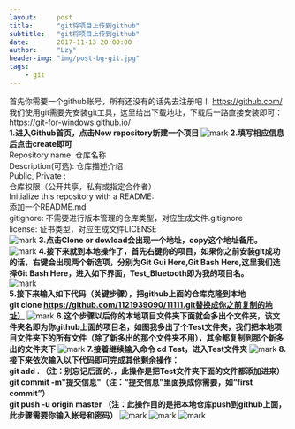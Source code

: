 ```yaml
---
layout:     post
title:      "git将项目上传到github"
subtitle:   "git将项目上传到github"
date:       2017-11-13 20:00:00
author:     "Lzy"
header-img: "img/post-bg-git.jpg"
tags:
    - git
---
```

首先你需要一个github账号，所有还没有的话先去注册吧！
https://github.com/  
我们使用git需要先安装git工具，这里给出下载地址，下载后一路直接安装即可：  
https://git-for-windows.github.io/   
**1.进入Github首页，点击New repository新建一个项目** ![mark](http://oyy6ppgxt.bkt.clouddn.com/blog/171113/I33j5kcB0A.png?imageslim)
**2.填写相应信息后点击create即可**  
Repository name: 仓库名称  
Description(可选): 仓库描述介绍  
Public, Private :  
仓库权限（公开共享，私有或指定合作者）  
Initialize this repository with a README:  
添加一个README.md  
gitignore: 不需要进行版本管理的仓库类型，对应生成文件.gitignore  
license: 证书类型，对应生成文件LICENSE  
![mark](http://oyy6ppgxt.bkt.clouddn.com/blog/171113/CJ861LlbIm.png?imageslim)
**3.点击Clone or dowload会出现一个地址，copy这个地址备用。**
![mark](http://oyy6ppgxt.bkt.clouddn.com/blog/171113/6Fh29d5lG7.png?imageslim)
**4.接下来就到本地操作了，首先右键你的项目，如果你之前安装git成功的话，右键会出现两个新选项，分别为Git Gui Here,Git Bash Here,这里我们选择Git Bash Here，进入如下界面，Test_Bluetooth即为我的项目名。**  
![mark](http://oyy6ppgxt.bkt.clouddn.com/blog/171113/3dGi7LFjbc.png?imageslim)  
**5.接下来输入如下代码（关键步骤），把github上面的仓库克隆到本地**  
**git clone https://github.com/1121939090/11111.git替换成你之前复制的地址）**
![mark](http://oyy6ppgxt.bkt.clouddn.com/blog/171113/Jgfbkj9Cje.png?imageslim)
**6.这个步骤以后你的本地项目文件夹下面就会多出个文件夹，该文件夹名即为你github上面的项目名，如图我多出了个Test文件夹，我们把本地项目文件夹下的所有文件（除了新多出的那个文件夹不用），其余都复制到那个新多出的文件夹下**
![mark](http://oyy6ppgxt.bkt.clouddn.com/blog/171113/H4HDckDB0K.png?imageslim)
**7.接着继续输入命令 cd Test，进入Test文件夹**
![mark](http://oyy6ppgxt.bkt.clouddn.com/blog/171113/BAI9fa6dkK.png?imageslim)
**8.接下来依次输入以下代码即可完成其他剩余操作：**  
**git add . （注：别忘记后面的.，此操作是把Test文件夹下面的文件都添加进来）  
git commit  -m"提交信息"（注：“提交信息”里面换成你需要，如“first commit”）  
git push -u origin master   （注：此操作目的是把本地仓库push到github上面，此步骤需要你输入帐号和密码）**
![mark](http://oyy6ppgxt.bkt.clouddn.com/blog/171113/cF66f267cd.png?imageslim)
![mark](http://oyy6ppgxt.bkt.clouddn.com/blog/171113/80GJcLgjdi.png?imageslim)
![mark](http://oyy6ppgxt.bkt.clouddn.com/blog/171113/6lb2hjJJmj.png?imageslim)
